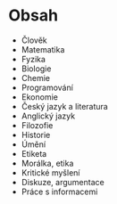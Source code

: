 # Obsah

- Člověk
- Matematika
- Fyzika
- Biologie
- Chemie
- Programování
- Ekonomie
- Český jazyk a literatura
- Anglický jazyk
- Filozofie
- Historie
- Úmění
- Etiketa
- Morálka, etika
- Kritické myšlení
- Diskuze, argumentace
- Práce s informacemi
